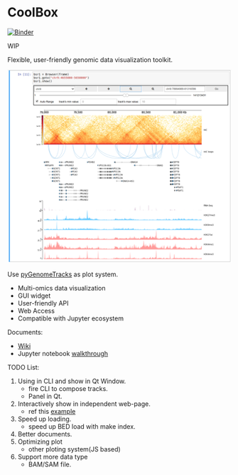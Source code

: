 CoolBox
=======

[![Binder](https://mybinder.org/badge_logo.svg)](https://mybinder.org/v2/gh/GangCaoLab/CoolBox/master?filepath=demo%2FTestRegion.ipynb)

WIP

Flexible, user-friendly genomic data visualization toolkit. 

![](imgs/title.png)

Use [pyGenomeTracks](https://github.com/deeptools/pyGenomeTracks) as plot system.

* Multi-omics data visualization
* GUI widget
* User-friendly API
* Web Access
* Compatible with Jupyter ecosystem

Documents:
* [Wiki](https://github.com/Nanguage/CoolBox/wiki)
* Jupyter notebook [walkthrough](demo/coolbox_guide.ipynb)

TODO List:
1. Using in CLI and show in Qt Window.
    + fire CLI to compose tracks.
    + Panel in Qt.
2. Interactively show in independent web-page.
    + ref this [example](https://github.com/jupyter-widgets/ipywidgets/tree/master/examples/web3)
3. Speed up loading.
    + speed up BED load with make index.
4. Better documents.
5. Optimizing plot
    + other ploting system(JS based)
6. Support more data type
    + BAM/SAM file.

